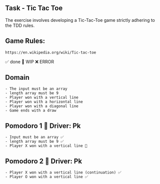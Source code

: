 ## Task - Tic Tac Toe

The exercise involves developing a Tic-Tac-Toe game strictly adhering to the TDD rules.

## Game Rules:
	https://en.wikipedia.org/wiki/Tic-tac-toe

✅ done 🚧 WIP ❌ ERROR

## Domain
	- The input must be an array
	- length array must be 9
	- Player won with a vertical line
	- Player won with a horizontal line
	- Player won with a diagonal line
	- Game ends with a draw

## Pomodoro 1 🍅 Driver: Pk
	- Input must be an array ✅
	- length array must be 9 ✅
	- Player X won with a vertical line 🚧
	
## Pomodoro 2 🍅 Driver: Pk
	- Player X won with a vertical line (continuation) ✅
	- Player O won with a vertical line ✅
